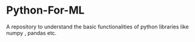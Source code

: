 # Python-For-ML
A repository to understand  the basic functionalities of python libraries like numpy , pandas etc.
